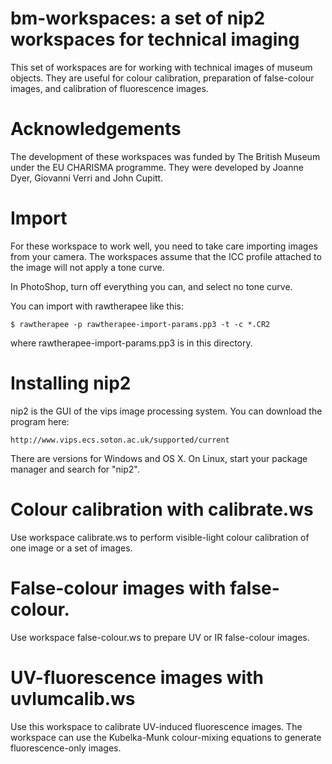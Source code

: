 # bm-workspaces: a set of nip2 workspaces for technical imaging

This set of workspaces are for working with technical images of museum
objects. They are useful for colour calibration, preparation of false-colour
images, and calibration of fluorescence images. 

# Acknowledgements

The development of these workspaces was funded by The British Museum under 
the EU CHARISMA programme. They were developed by Joanne Dyer, Giovanni Verri
and John Cupitt. 

# Import

For these workspace to work well, you need to take care importing images from 
your camera. The workspaces assume that the ICC profile attached to the image
will not apply a tone curve.

In PhotoShop, turn off everything you can, and select no tone curve. 

You can import with rawtherapee like this:

	$ rawtherapee -p rawtherapee-import-params.pp3 -t -c *.CR2

where rawtherapee-import-params.pp3 is in this directory. 

# Installing nip2

nip2 is the GUI of the vips image processing system. You can download the
program here:

	http://www.vips.ecs.soton.ac.uk/supported/current

There are versions for Windows and OS X. On Linux, start your package manager
and search for "nip2".

# Colour calibration with calibrate.ws

Use workspace calibrate.ws to perform visible-light colour calibration of one
image or a set of images.

# False-colour images with false-colour.

Use workspace false-colour.ws to prepare UV or IR false-colour images.

# UV-fluorescence images with uvlumcalib.ws

Use this workspace to calibrate UV-induced fluorescence images. The workspace
can use the Kubelka-Munk colour-mixing equations to generate fluorescence-only
images. 



